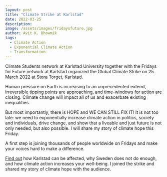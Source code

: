 ```yaml
---
layout: post
title: "Climate Strike at Karlstad"
date: 2022-03-25
description: 
image: /assets/images/fridaysfuture.jpg
author: Avit K. Bhowmik
tags: 
  - Climate Action
  - Exponential Climate Action
  - Transformation
---
```


Climate Students network at Karlstad University together with the Fridays for Future network at Karlstad organized the Global Climate Strike on 25 March 2022 at Stora Torget, Karlstad.

Human pressure on Earth is increasing to an unprecedented extend, irreversible tipping points are approaching, and time-windows for action are closing. Climate change will impact all of us and exacerbate existing inequalities.

But most importantly, there is HOPE and WE CAN STILL FIX IT! It is not too late: we need to exponentially increase climate action in politics, society and individuals, drive change, and show that a liveable and just future is not only needed, but also possible. I will share my story of climate hope this Friday.

A first step is joining thousands of people worldwide on Fridays and make your voices hard to make a difference.

[Find out](https://www.instagram.com/klimatstudenterna_kau/) how Karlstad can be affected, why Sweden does not do enough, and how climate action increases your well-being. I joined the strike and shared my story of climate hope with the audience.

